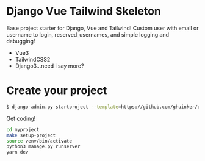 # Django Vue Tailwind Skeleton


Base project starter for Django, Vue and Tailwind! Custom user with email or username to login, reserved_usernames, and simple logging and debugging!

  - Vue3
  - TailwindCSS2
  - Django3...need i say more?
  
# Create your project

  ```sh
$ django-admin.py startproject --template=https://github.com/ghuinker/django-vue-tailwind-skeleton/archive/master.zip --name=Makefile myproject
```
Get coding!
```sh
cd myproject
make setup-project
source venv/bin/activate
python3 manage.py runserver
yarn dev
```
